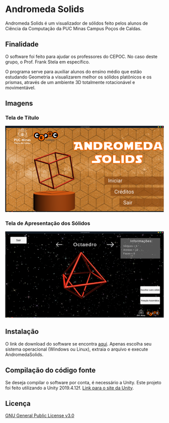 # Andromeda Solids
<!-- ![Logo de Andromeda Solids](https://github.com/rhian-cs/AndromedaSolids/blob/main/MentoringSolidsUnity/Assets/Images/Icon.png?raw=true) -->

Andromeda Solids é um visualizador de sólidos feito pelos alunos de Ciência da Computação da PUC Minas Campus Poços de Caldas.

## Finalidade
O software foi feito para ajudar os professores do CEPOC. No caso deste grupo, o Prof. Frank Stela em específico.

O programa serve para auxiliar alunos do ensino médio que estão estudando Geometria a visualizarem melhor os sólidos platônicos e os prismas, através de um ambiente 3D totalmente rotacionável e movimentável.

## Imagens
### Tela de Título
![Imagem da Tela de Título](https://github.com/rhian-cs/AndromedaSolids/blob/main/readme_img/titulo.png?raw=true)
### Tela de Apresentação dos Sólidos
![Imagem da Tela de Apresentação dos Sólidos](https://github.com/rhian-cs/AndromedaSolids/blob/main/readme_img/solidos.png?raw=true)


## Instalação
O link de download do software se encontra [aqui](https://drive.google.com/drive/folders/1WnsRjlmZh2tBcbuB9ssES-8MLjC0MAw4).
Apenas escolha seu sistema operacional (Windows ou Linux), extraia o arquivo e execute AndromedaSolids.

## Compilação do código fonte
Se deseja compilar o software por conta, é necessário a Unity. Este projeto foi feito utilizando a Unity 2019.4.12f. [Link para o site da Unity](https://unity.com/).

## Licença
[GNU General Public License v3.0](https://choosealicense.com/licenses/gpl-3.0/)